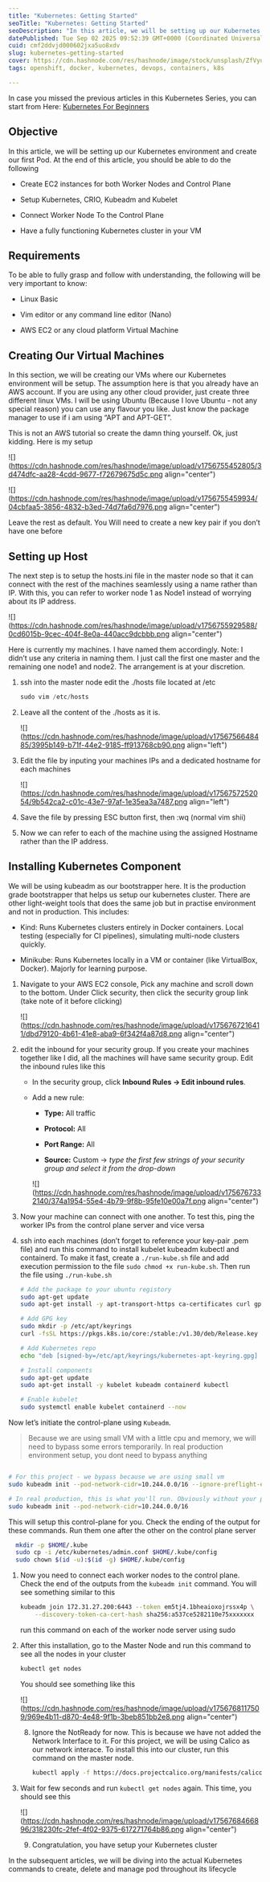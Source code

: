 ```yaml
---
title: "Kubernetes: Getting Started"
seoTitle: "Kubernetes: Getting Started"
seoDescription: "In this article, we will be setting up our Kubernetes environment and create our first Pod. "
datePublished: Tue Sep 02 2025 09:52:39 GMT+0000 (Coordinated Universal Time)
cuid: cmf2ddvjd000602jxa5uo8xdv
slug: kubernetes-getting-started
cover: https://cdn.hashnode.com/res/hashnode/image/stock/unsplash/ZfVyuV8l7WU/upload/9024acfdc40f93c541eb4265147e5363.jpeg
tags: openshift, docker, kubernetes, devops, containers, k8s

---
```


In case you missed the previous articles in this Kubernetes Series, you can start from Here: [Kubernetes For Beginners](https://kodenops.hashnode.dev/series/cka-for-beginners)

## Objective

In this article, we will be setting up our Kubernetes environment and create our first Pod. At the end of this article, you should be able to do the following

* Create EC2 instances for both Worker Nodes and Control Plane
    
* Setup Kubernetes, CRIO, Kubeadm and Kubelet
    
* Connect Worker Node To the Control Plane
    
* Have a fully functioning Kubernetes cluster in your VM
    

## Requirements

To be able to fully grasp and follow with understanding, the following will be very important to know:

* Linux Basic
    
* Vim editor or any command line editor (Nano)
    
* AWS EC2 or any cloud platform Virtual Machine
    

## Creating Our Virtual Machines

In this section, we will be creating our VMs where our Kubernetes environment will be setup. The assumption here is that you already have an AWS account. If you are using any other cloud provider, just create three different linux VMs. I will be using Ubuntu (Because I love Ubuntu - not any special reason) you can use any flavour you like. Just know the package manager to use if i am using “APT and APT-GET”.

This is not an AWS tutorial so create the damn thing yourself. Ok, just kidding. Here is my setup

![](https://cdn.hashnode.com/res/hashnode/image/upload/v1756755452805/3d474dfc-aa28-4cdd-9677-f72679675d5c.png align="center")

![](https://cdn.hashnode.com/res/hashnode/image/upload/v1756755459934/04cbfaa5-3856-4832-b3ed-74d7fa6d7976.png align="center")

Leave the rest as default. You Will need to create a new key pair if you don’t have one before

## Setting up Host

The next step is to setup the hosts.ini file in the master node so that it can connect with the rest of the machines seamlessly using a name rather than IP. With this, you can refer to worker node 1 as Node1 instead of worrying about its IP address.

![](https://cdn.hashnode.com/res/hashnode/image/upload/v1756755929588/0cd6015b-9cec-404f-8e0a-440acc9dcbbb.png align="center")

Here is currently my machines. I have named them accordingly. Note: I didn’t use any criteria in naming them. I just call the first one master and the remaining one node1 and node2. The arrangement is at your discretion.

1. ssh into the master node edit the ./hosts file located at /etc
    
    ```powershell
    sudo vim /etc/hosts
    ```
    
2. Leave all the content of the ./hosts as it is.
    
    ![](https://cdn.hashnode.com/res/hashnode/image/upload/v1756756648485/3995b149-b71f-44e2-9185-ff913768cb90.png align="left")
    
3. Edit the file by inputing your machines IPs and a dedicated hostname for each machines
    
    ![](https://cdn.hashnode.com/res/hashnode/image/upload/v1756757252054/9b542ca2-c01c-43e7-97af-1e35ea3a7487.png align="left")
    
4. Save the file by pressing ESC button first, then :wq (normal vim shii)
    
5. Now we can refer to each of the machine using the assigned Hostname rather than the IP address.
    

## Installing Kubernetes Component

We will be using kubeadm as our bootstrapper here. It is the production grade bootstrapper that helps us setup our kubernetes cluster. There are other light-weight tools that does the same job but in practise environment and not in production. This includes:

* Kind: Runs Kubernetes clusters entirely in Docker containers. Local testing (especially for CI pipelines), simulating multi-node clusters quickly.
    
* Minikube: Runs Kubernetes locally in a VM or container (like VirtualBox, Docker). Majorly for learning purpose.
    

1. Navigate to your AWS EC2 console, Pick any machine and scroll down to the bottom. Under Click security, then click the security group link (take note of it before clicking)
    
    ![](https://cdn.hashnode.com/res/hashnode/image/upload/v1756767216411/dbd79120-4b61-41e8-aba9-6f342f4a87d8.png align="center")
    
2. edit the inbound for your security group. If you create your machines together like I did, all the machines will have same security group. Edit the inbound rules like this
    
    * In the security group, click **Inbound Rules → Edit inbound rules**.
        
    * Add a new rule:
        
        * **Type:** All traffic
            
        * **Protocol:** All
            
        * **Port Range:** All
            
        * **Source:** Custom → *type the first few strings of your security group and select it from the drop-down*
            
        
        ![](https://cdn.hashnode.com/res/hashnode/image/upload/v1756767332140/374a1954-55e4-4b79-9f8b-95fe10e00a7f.png align="center")
        
3. Now your machine can connect with one another. To test this, ping the worker IPs from the control plane server and vice versa
    
4. ssh into each machines (don’t forget to reference your key-pair .pem file) and run this command to install kubelet kubeadm kubectl and containerd. To make it fast, create a `./run-kube.sh` file and add execution permission to the file `sudo chmod +x run-kube.sh`. Then run the file using `./run-kube.sh`
    
    ```bash
    # Add the package to your ubuntu registory
    sudo apt-get update
    sudo apt-get install -y apt-transport-https ca-certificates curl gpg
    
    # Add GPG key
    sudo mkdir -p /etc/apt/keyrings
    curl -fsSL https://pkgs.k8s.io/core:/stable:/v1.30/deb/Release.key | sudo gpg --dearmor -o /etc/apt/keyrings/kubernetes-apt-keyring.gpg
    
    # Add Kubernetes repo
    echo "deb [signed-by=/etc/apt/keyrings/kubernetes-apt-keyring.gpg] https://pkgs.k8s.io/core:/stable:/v1.30/deb/ /" | sudo tee /etc/apt/sources.list.d/kubernetes.list
    
    # Install components
    sudo apt-get update
    sudo apt-get install -y kubelet kubeadm containerd kubectl
    
    # Enable kubelet
    sudo systemctl enable kubelet containerd --now
    ```
    

Now let’s initiate the control-plane using `Kubeadm`.

> Because we are using small VM with a little cpu and memory, we will need to bypass some errors temporarily. In real production environment setup, you dont need to bypass anything

```bash

# For this project - we bypass because we are using small vm
sudo kubeadm init --pod-network-cidr=10.244.0.0/16 --ignore-preflight-errors=NumCPU,Mem,FileContent--proc-sys-net-ipv4-ip_forward

# In real production, this is what you'll run. Obviously without your preferred IP range
sudo kubeadm init --pod-network-cidr=10.244.0.0/16
```

This will setup this control-plane for you. Check the ending of the output for these commands. Run them one after the other on the control plane server

```bash
  mkdir -p $HOME/.kube
  sudo cp -i /etc/kubernetes/admin.conf $HOME/.kube/config
  sudo chown $(id -u):$(id -g) $HOME/.kube/config
```

1. Now you need to connect each worker nodes to the control plane. Check the end of the outputs from the `kubeadm init` command. You will see something similar to this
    
    ```bash
    kubeadm join 172.31.27.200:6443 --token em5tj4.1bheaioxojrssx4p \
    	--discovery-token-ca-cert-hash sha256:a537ce5282110e75xxxxxxx
    ```
    
    run this command on each of the worker node server using sudo
    
2. After this installation, go to the Master Node and run this command to see all the nodes in your cluster
    
    ```bash
    kubectl get nodes
    ```
    
    You should see something like this
    
    ![](https://cdn.hashnode.com/res/hashnode/image/upload/v1756768117509/969e4b11-d870-4e48-9f1b-3beb851bb2e8.png align="center")
    
    8. Ignore the NotReady for now. This is because we have not added the Network Interface to it. For this project, we will be using Calico as our network interace. To install this into our cluster, run this command on the master node.
        
        ```bash
        kubectl apply -f https://docs.projectcalico.org/manifests/calico.yaml
        ```
        
3. Wait for few seconds and run `kubectl get nodes` again. This time, you should see this
    
    ![](https://cdn.hashnode.com/res/hashnode/image/upload/v1756768466896/318230fc-2fef-4f02-9375-617271764b86.png align="center")
    
    9. Congratulation, you have setup your Kubernetes cluster
        

In the subsequent articles, we will be diving into the actual Kubernetes commands to create, delete and manage pod throughout its lifecycle